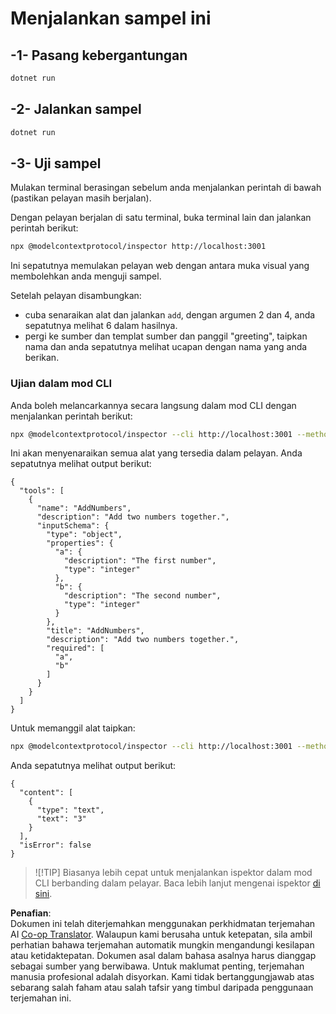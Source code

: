 <!--
CO_OP_TRANSLATOR_METADATA:
{
  "original_hash": "b97c5e77cede68533d7a92d0ce89bc0a",
  "translation_date": "2025-05-17T11:57:45+00:00",
  "source_file": "03-GettingStarted/05-sse-server/solution/dotnet/README.md",
  "language_code": "ms"
}
-->
# Menjalankan sampel ini

## -1- Pasang kebergantungan

```bash
dotnet run
```

## -2- Jalankan sampel

```bash
dotnet run
```

## -3- Uji sampel

Mulakan terminal berasingan sebelum anda menjalankan perintah di bawah (pastikan pelayan masih berjalan).

Dengan pelayan berjalan di satu terminal, buka terminal lain dan jalankan perintah berikut:

```bash
npx @modelcontextprotocol/inspector http://localhost:3001
```

Ini sepatutnya memulakan pelayan web dengan antara muka visual yang membolehkan anda menguji sampel.

Setelah pelayan disambungkan:

- cuba senaraikan alat dan jalankan `add`, dengan argumen 2 dan 4, anda sepatutnya melihat 6 dalam hasilnya.
- pergi ke sumber dan templat sumber dan panggil "greeting", taipkan nama dan anda sepatutnya melihat ucapan dengan nama yang anda berikan.

### Ujian dalam mod CLI

Anda boleh melancarkannya secara langsung dalam mod CLI dengan menjalankan perintah berikut:

```bash 
npx @modelcontextprotocol/inspector --cli http://localhost:3001 --method tools/list
```

Ini akan menyenaraikan semua alat yang tersedia dalam pelayan. Anda sepatutnya melihat output berikut:

```text
{
  "tools": [
    {
      "name": "AddNumbers",
      "description": "Add two numbers together.",
      "inputSchema": {
        "type": "object",
        "properties": {
          "a": {
            "description": "The first number",
            "type": "integer"
          },
          "b": {
            "description": "The second number",
            "type": "integer"
          }
        },
        "title": "AddNumbers",
        "description": "Add two numbers together.",
        "required": [
          "a",
          "b"
        ]
      }
    }
  ]
}
```

Untuk memanggil alat taipkan:

```bash
npx @modelcontextprotocol/inspector --cli http://localhost:3001 --method tools/call --tool-name AddNumbers --tool-arg a=1 --tool-arg b=2
```

Anda sepatutnya melihat output berikut:

```text
{
  "content": [
    {
      "type": "text",
      "text": "3"
    }
  ],
  "isError": false
}
```

> ![!TIP]
> Biasanya lebih cepat untuk menjalankan ispektor dalam mod CLI berbanding dalam pelayar.
> Baca lebih lanjut mengenai ispektor [di sini](https://github.com/modelcontextprotocol/inspector).

**Penafian**:  
Dokumen ini telah diterjemahkan menggunakan perkhidmatan terjemahan AI [Co-op Translator](https://github.com/Azure/co-op-translator). Walaupun kami berusaha untuk ketepatan, sila ambil perhatian bahawa terjemahan automatik mungkin mengandungi kesilapan atau ketidaktepatan. Dokumen asal dalam bahasa asalnya harus dianggap sebagai sumber yang berwibawa. Untuk maklumat penting, terjemahan manusia profesional adalah disyorkan. Kami tidak bertanggungjawab atas sebarang salah faham atau salah tafsir yang timbul daripada penggunaan terjemahan ini.